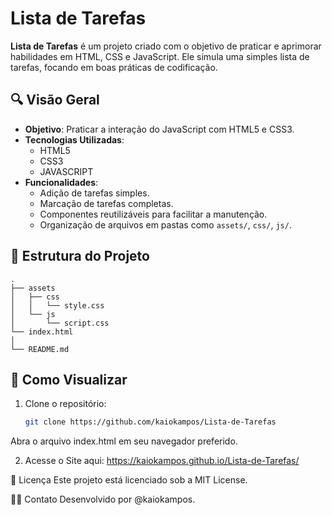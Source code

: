 # Lista de Tarefas


**Lista de Tarefas** 
é um projeto criado com o objetivo de praticar e aprimorar habilidades em HTML, CSS e JavaScript. Ele simula uma simples lista de tarefas, focando em boas práticas de codificação.

## 🔍 Visão Geral

- **Objetivo**: Praticar a interação do JavaScript com HTML5 e CSS3.
- **Tecnologias Utilizadas**:
  - HTML5
  - CSS3
  - JAVASCRIPT
- **Funcionalidades**:
  - Adição de tarefas simples.
  - Marcação de tarefas completas.
  - Componentes reutilizáveis para facilitar a manutenção.
  - Organização de arquivos em pastas como `assets/`, `css/`, `js/`.

## 📁 Estrutura do Projeto
```
.
├── assets
│   ├── css
│   │   └── style.css 
│   └── js
│       └── script.css 
└── index.html
│
└── README.md
```


## 🚀 Como Visualizar

1. Clone o repositório:
   ```bash
   git clone https://github.com/kaiokampos/Lista-de-Tarefas


Abra o arquivo index.html em seu navegador preferido.

2. Acesse o Site aqui:
   https://kaiokampos.github.io/Lista-de-Tarefas/

📝 Licença
Este projeto está licenciado sob a MIT License.

🙋‍♂️ Contato
Desenvolvido por @kaiokampos.
